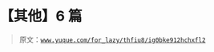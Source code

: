 # 【其他】6 篇

> 原文：[`www.yuque.com/for_lazy/thfiu8/ig0bke912hchxfl2`](https://www.yuque.com/for_lazy/thfiu8/ig0bke912hchxfl2)



